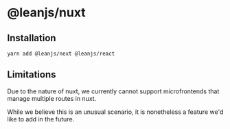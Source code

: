 # @leanjs/nuxt

## Installation

`yarn add @leanjs/next @leanjs/react`

## Limitations

Due to the nature of nuxt, we currently cannot support microfrontends that manage multiple routes in nuxt.

While we believe this is an unusual scenario, it is nonetheless a feature we'd like to add in the future.
